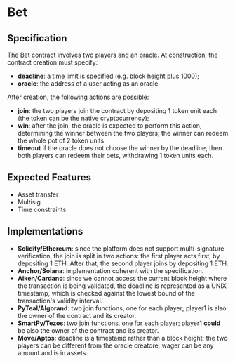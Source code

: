 # Bet

## Specification
The Bet contract involves two players and an oracle. 
At construction, the contract creation must specify:
- **deadline**: a time limit is specified  (e.g. block height plus 1000); 
- **oracle**: the address of a user acting as an oracle.	

After creation, the following actions are possible: 
- **join**: the two players join the contract by depositing 1 token unit each (the token can be the native cryptocurrency);
- **win**: after the join, the oracle is expected to perform this action, determining the winner between the two players; the winner can redeem the whole pot of 2 token units.
- **timeout** if the oracle does not choose the winner by the deadline, then both players can redeem their bets, withdrawing 1 token units each.

## Expected Features

- Asset transfer
- Multisig
- Time constraints

## Implementations

- **Solidity/Ethereum**: since the platform does not support multi-signature verification, the join is split in two actions: the first player acts first, by depositing 1 ETH. After that, the second player joins by depositing 1 ETH.
- **Anchor/Solana**: implementation coherent with the specification.
- **Aiken/Cardano**: since we cannot access the current block height where the transaction is being validated, the deadline is represented as a UNIX timestamp, which is checked against the lowest bound of the transaction's validity interval.
- **PyTeal/Algorand**: two join functions, one for each player; player1 is also the owner of the contract and its creator.
- **SmartPy/Tezos**: two join functions, one for each player; player1 **could** be also the owner of the contract and its creator.
- **Move/Aptos**: deadline is a timestamp rather than a block height; the two players can be different from the oracle creatore; wager can be any amount and is in assets.

